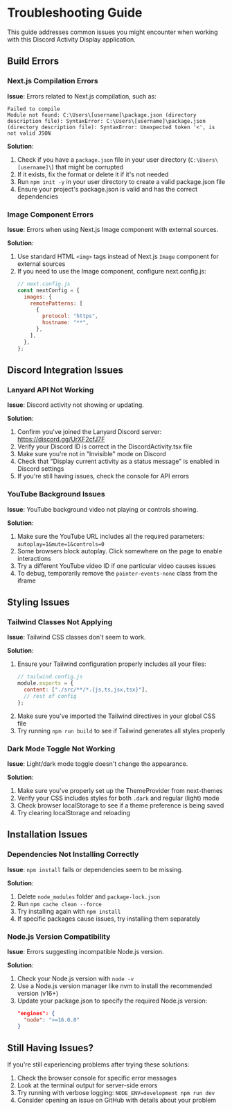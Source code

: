 # Troubleshooting Guide

This guide addresses common issues you might encounter when working with this Discord Activity Display application.

## Build Errors

### Next.js Compilation Errors

**Issue**: Errors related to Next.js compilation, such as:

```
Failed to compile
Module not found: C:\Users\[username]\package.json (directory description file): SyntaxError: C:\Users\[username]\package.json (directory description file): SyntaxError: Unexpected token '<', is not valid JSON
```

**Solution**:

1. Check if you have a `package.json` file in your user directory (`C:\Users\[username]\`) that might be corrupted
2. If it exists, fix the format or delete it if it's not needed
3. Run `npm init -y` in your user directory to create a valid package.json file
4. Ensure your project's package.json is valid and has the correct dependencies

### Image Component Errors

**Issue**: Errors when using Next.js Image component with external sources.

**Solution**:

1. Use standard HTML `<img>` tags instead of Next.js `Image` component for external sources
2. If you need to use the Image component, configure next.config.js:
   ```js
   // next.config.js
   const nextConfig = {
     images: {
       remotePatterns: [
         {
           protocol: "https",
           hostname: "**",
         },
       ],
     },
   };
   ```

## Discord Integration Issues

### Lanyard API Not Working

**Issue**: Discord activity not showing or updating.

**Solution**:

1. Confirm you've joined the Lanyard Discord server: https://discord.gg/UrXF2cfJ7F
2. Verify your Discord ID is correct in the DiscordActivity.tsx file
3. Make sure you're not in "Invisible" mode on Discord
4. Check that "Display current activity as a status message" is enabled in Discord settings
5. If you're still having issues, check the console for API errors

### YouTube Background Issues

**Issue**: YouTube background video not playing or controls showing.

**Solution**:

1. Make sure the YouTube URL includes all the required parameters: `autoplay=1&mute=1&controls=0`
2. Some browsers block autoplay. Click somewhere on the page to enable interactions
3. Try a different YouTube video ID if one particular video causes issues
4. To debug, temporarily remove the `pointer-events-none` class from the iframe

## Styling Issues

### Tailwind Classes Not Applying

**Issue**: Tailwind CSS classes don't seem to work.

**Solution**:

1. Ensure your Tailwind configuration properly includes all your files:
   ```js
   // tailwind.config.js
   module.exports = {
     content: ["./src/**/*.{js,ts,jsx,tsx}"],
     // rest of config
   };
   ```
2. Make sure you've imported the Tailwind directives in your global CSS file
3. Try running `npm run build` to see if Tailwind generates all styles properly

### Dark Mode Toggle Not Working

**Issue**: Light/dark mode toggle doesn't change the appearance.

**Solution**:

1. Make sure you've properly set up the ThemeProvider from next-themes
2. Verify your CSS includes styles for both `.dark` and regular (light) mode
3. Check browser localStorage to see if a theme preference is being saved
4. Try clearing localStorage and reloading

## Installation Issues

### Dependencies Not Installing Correctly

**Issue**: `npm install` fails or dependencies seem to be missing.

**Solution**:

1. Delete `node_modules` folder and `package-lock.json`
2. Run `npm cache clean --force`
3. Try installing again with `npm install`
4. If specific packages cause issues, try installing them separately

### Node.js Version Compatibility

**Issue**: Errors suggesting incompatible Node.js version.

**Solution**:

1. Check your Node.js version with `node -v`
2. Use a Node.js version manager like nvm to install the recommended version (v16+)
3. Update your package.json to specify the required Node.js version:
   ```json
   "engines": {
     "node": ">=16.0.0"
   }
   ```

## Still Having Issues?

If you're still experiencing problems after trying these solutions:

1. Check the browser console for specific error messages
2. Look at the terminal output for server-side errors
3. Try running with verbose logging: `NODE_ENV=development npm run dev`
4. Consider opening an issue on GitHub with details about your problem
